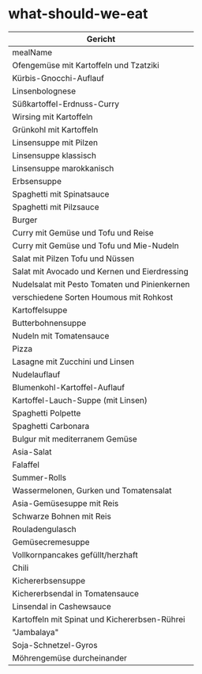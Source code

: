 # what-should-we-eat

|Gericht|
|---|
|mealName|
|Ofengemüse mit Kartoffeln und Tzatziki|
|Kürbis-Gnocchi-Auflauf|
|Linsenbolognese|
|Süßkartoffel-Erdnuss-Curry|
|Wirsing mit Kartoffeln|
|Grünkohl mit Kartoffeln|
|Linsensuppe mit Pilzen|
|Linsensuppe klassisch|
|Linsensuppe marokkanisch|
|Erbsensuppe|
|Spaghetti mit Spinatsauce|
|Spaghetti mit Pilzsauce|
|Burger|
|Curry mit Gemüse und Tofu und Reise|
|Curry mit Gemüse und Tofu und Mie-Nudeln|
|Salat mit Pilzen Tofu und Nüssen|
|Salat mit Avocado und Kernen und Eierdressing|
|Nudelsalat mit Pesto Tomaten und Pinienkernen|
|verschiedene Sorten Houmous mit Rohkost|
|Kartoffelsuppe|
|Butterbohnensuppe|
|Nudeln mit Tomatensauce|
|Pizza|
|Lasagne mit Zucchini und Linsen|
|Nudelauflauf|
|Blumenkohl-Kartoffel-Auflauf|
|Kartoffel-Lauch-Suppe (mit Linsen)|
|Spaghetti Polpette|
|Spaghetti Carbonara|
|Bulgur mit mediterranem Gemüse|
|Asia-Salat|
|Falaffel|
|Summer-Rolls|
|Wassermelonen, Gurken und Tomatensalat|
|Asia-Gemüsesuppe mit Reis|
|Schwarze Bohnen mit Reis|
|Rouladengulasch|
|Gemüsecremesuppe|
|Vollkornpancakes gefüllt/herzhaft|
|Chili|
|Kichererbsensuppe|
|Kichererbsendal in Tomatensauce|
|Linsendal in Cashewsauce|
|Kartoffeln mit Spinat und Kichererbsen-Rührei|
|"Jambalaya"|
|Soja-Schnetzel-Gyros|
|Möhrengemüse durcheinander|
